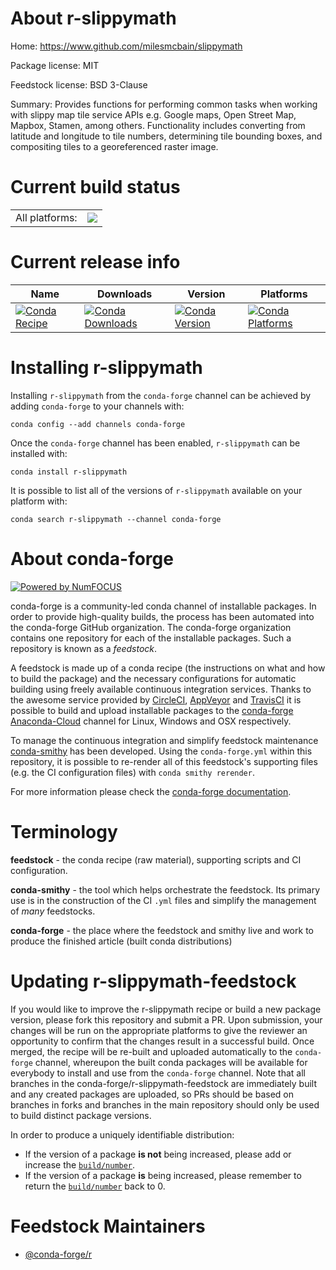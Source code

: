 About r-slippymath
==================

Home: https://www.github.com/milesmcbain/slippymath

Package license: MIT

Feedstock license: BSD 3-Clause

Summary: Provides functions for performing common tasks when working with slippy map tile service APIs e.g. Google maps, Open Street Map, Mapbox, Stamen, among others. Functionality includes converting from latitude and longitude to tile numbers, determining tile bounding boxes, and compositing tiles to a georeferenced raster image.



Current build status
====================


<table><tr><td>All platforms:</td>
    <td>
      <a href="https://dev.azure.com/conda-forge/feedstock-builds/_build/latest?definitionId=8951&branchName=master">
        <img src="https://dev.azure.com/conda-forge/feedstock-builds/_apis/build/status/r-slippymath-feedstock?branchName=master">
      </a>
    </td>
  </tr>
</table>

Current release info
====================

| Name | Downloads | Version | Platforms |
| --- | --- | --- | --- |
| [![Conda Recipe](https://img.shields.io/badge/recipe-r--slippymath-green.svg)](https://anaconda.org/conda-forge/r-slippymath) | [![Conda Downloads](https://img.shields.io/conda/dn/conda-forge/r-slippymath.svg)](https://anaconda.org/conda-forge/r-slippymath) | [![Conda Version](https://img.shields.io/conda/vn/conda-forge/r-slippymath.svg)](https://anaconda.org/conda-forge/r-slippymath) | [![Conda Platforms](https://img.shields.io/conda/pn/conda-forge/r-slippymath.svg)](https://anaconda.org/conda-forge/r-slippymath) |

Installing r-slippymath
=======================

Installing `r-slippymath` from the `conda-forge` channel can be achieved by adding `conda-forge` to your channels with:

```
conda config --add channels conda-forge
```

Once the `conda-forge` channel has been enabled, `r-slippymath` can be installed with:

```
conda install r-slippymath
```

It is possible to list all of the versions of `r-slippymath` available on your platform with:

```
conda search r-slippymath --channel conda-forge
```


About conda-forge
=================

[![Powered by NumFOCUS](https://img.shields.io/badge/powered%20by-NumFOCUS-orange.svg?style=flat&colorA=E1523D&colorB=007D8A)](http://numfocus.org)

conda-forge is a community-led conda channel of installable packages.
In order to provide high-quality builds, the process has been automated into the
conda-forge GitHub organization. The conda-forge organization contains one repository
for each of the installable packages. Such a repository is known as a *feedstock*.

A feedstock is made up of a conda recipe (the instructions on what and how to build
the package) and the necessary configurations for automatic building using freely
available continuous integration services. Thanks to the awesome service provided by
[CircleCI](https://circleci.com/), [AppVeyor](https://www.appveyor.com/)
and [TravisCI](https://travis-ci.com/) it is possible to build and upload installable
packages to the [conda-forge](https://anaconda.org/conda-forge)
[Anaconda-Cloud](https://anaconda.org/) channel for Linux, Windows and OSX respectively.

To manage the continuous integration and simplify feedstock maintenance
[conda-smithy](https://github.com/conda-forge/conda-smithy) has been developed.
Using the ``conda-forge.yml`` within this repository, it is possible to re-render all of
this feedstock's supporting files (e.g. the CI configuration files) with ``conda smithy rerender``.

For more information please check the [conda-forge documentation](https://conda-forge.org/docs/).

Terminology
===========

**feedstock** - the conda recipe (raw material), supporting scripts and CI configuration.

**conda-smithy** - the tool which helps orchestrate the feedstock.
                   Its primary use is in the construction of the CI ``.yml`` files
                   and simplify the management of *many* feedstocks.

**conda-forge** - the place where the feedstock and smithy live and work to
                  produce the finished article (built conda distributions)


Updating r-slippymath-feedstock
===============================

If you would like to improve the r-slippymath recipe or build a new
package version, please fork this repository and submit a PR. Upon submission,
your changes will be run on the appropriate platforms to give the reviewer an
opportunity to confirm that the changes result in a successful build. Once
merged, the recipe will be re-built and uploaded automatically to the
`conda-forge` channel, whereupon the built conda packages will be available for
everybody to install and use from the `conda-forge` channel.
Note that all branches in the conda-forge/r-slippymath-feedstock are
immediately built and any created packages are uploaded, so PRs should be based
on branches in forks and branches in the main repository should only be used to
build distinct package versions.

In order to produce a uniquely identifiable distribution:
 * If the version of a package **is not** being increased, please add or increase
   the [``build/number``](https://conda.io/docs/user-guide/tasks/build-packages/define-metadata.html#build-number-and-string).
 * If the version of a package **is** being increased, please remember to return
   the [``build/number``](https://conda.io/docs/user-guide/tasks/build-packages/define-metadata.html#build-number-and-string)
   back to 0.

Feedstock Maintainers
=====================

* [@conda-forge/r](https://github.com/conda-forge/r/)

